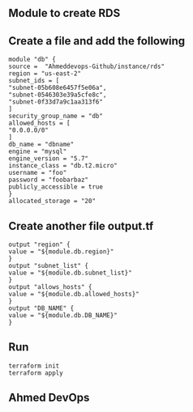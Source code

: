 ## Module to create RDS ##

## Create a file and add the following 

```
module "db" {
source =  "Ahmeddevops-Github/instance/rds"
region = "us-east-2"
subnet_ids = [
"subnet-05b608e6457f5e06a",
"subnet-0546303e39a5cfe8c",
"subnet-0f33d7a9c1aa313f6"
]
security_group_name = "db"
allowed_hosts = [
"0.0.0.0/0"
]
db_name = "dbname"
engine = "mysql"
engine_version = "5.7"
instance_class = "db.t2.micro"
username = "foo"
password = "foobarbaz"
publicly_accessible = true
}
allocated_storage = "20"
```

## Create another file output.tf

```
output "region" {
value = "${module.db.region}"
}
output "subnet_list" {
value = "${module.db.subnet_list}"
}
output "allows_hosts" {
value = "${module.db.allowed_hosts}"
}
output "DB_NAME" {
value = "${module.db.DB_NAME}"
}
```

## Run

```
terraform init 
terraform apply
```




## Ahmed DevOps ##
